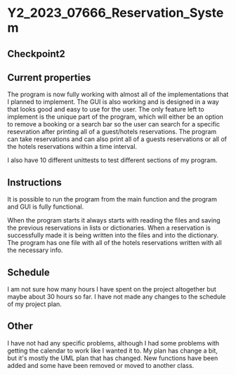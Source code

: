 # Y2_2023_07666_Reservation_System

## Checkpoint2

## Current properties

The program is now fully working with almost all of the implementations that I planned to implement. The GUI
 is also working and is designed in a way that looks good and easy to use for the user. The only feature 
left to implement is the unique part of the program, which will either be an option to remove a booking or 
a search bar so the user can search for a specific resevration after printing all of a guest/hotels reservations.
The program can take reservations and can also print all of a guests reservations or all of the hotels reservations
within a time interval.

I also have 10 different unittests to test different sections of my program.


## Instructions

It is possible to run the program from the main function and the program and GUI is fully functional.

When the program starts it always starts with reading the files and saving the previous reservations in lists or
dictionaries. When a reservation is successfully made it is being written into the files and into the dictionary. 
The program has one file with all of the hotels reservations written with all the necessary info.

## Schedule

I am not sure how many hours I have spent on the project altogether but maybe about 30 hours so far. 
I have not made any changes to the schedule of my project plan.
## Other

I have not had any specific problems, although I had some problems with getting the calendar to work like I wanted
it to. My plan has change a bit, but it's mostly the UML plan that has changed. New functions have been added and 
some have been removed or moved to another class.
